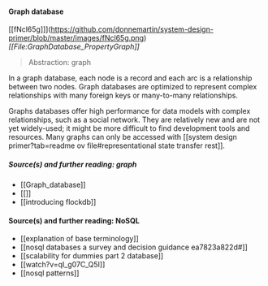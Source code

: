 #### Graph database
[[fNcl65g]]](https://github.com/donnemartin/system-design-primer/blob/master/images/fNcl65g.png)  
_[[File:GraphDatabase_PropertyGraph]]_

> Abstraction: graph

In a graph database, each node is a record and each arc is a relationship between two nodes. Graph databases are optimized to represent complex relationships with many foreign keys or many-to-many relationships.

Graphs databases offer high performance for data models with complex relationships, such as a social network. They are relatively new and are not yet widely-used; it might be more difficult to find development tools and resources. Many graphs can only be accessed with [[system design primer?tab=readme ov file#representational state transfer rest]].
##### Source(s) and further reading: graph
- [[Graph_database]]
- [[]]
- [[introducing flockdb]]
#### Source(s) and further reading: NoSQL
- [[explanation of base terminology]]
- [[nosql databases a survey and decision guidance ea7823a822d#]]
- [[scalability for dummies part 2 database]]
- [[watch?v=qI_g07C_Q5I]]
- [[nosql patterns]]
